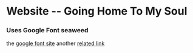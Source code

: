 # Website -- Going Home To My Soul

### Uses Google Font seaweed
the [google font site](https://fonts.google.com/?selection.family=Seaweed+Script&query=seaweed)
another [related link](https://google-webfonts-helper.herokuapp.com/fonts/seaweed-script?subsets=latin)



